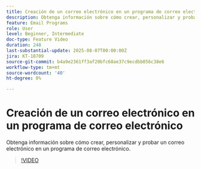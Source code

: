 ```yaml
---
title: Creación de un correo electrónico en un programa de correo electrónico
description: Obtenga información sobre cómo crear, personalizar y probar un correo electrónico en un programa de correo electrónico.
feature: Email Programs
role: User
level: Beginner, Intermediate
doc-type: Feature Video
duration: 248
last-substantial-update: 2025-08-07T00:00:00Z
jira: KT-18709
source-git-commit: b4a9e2361ff3af20bfc68ae37c9ecdbb056c38e6
workflow-type: tm+mt
source-wordcount: '40'
ht-degree: 0%

---
```



# Creación de un correo electrónico en un programa de correo electrónico

Obtenga información sobre cómo crear, personalizar y probar un correo electrónico en un programa de correo electrónico.

>[!VIDEO](https://video.tv.adobe.com/v/3470637/?learn=on&enablevpops&captions=spa)
